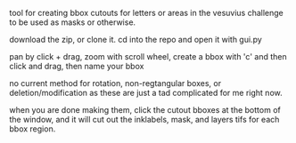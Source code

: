 tool for creating bbox cutouts for letters or areas in the vesuvius challenge to be used as masks or otherwise.

download the zip, or clone it. cd into the repo and open it with gui.py

pan by click + drag,
zoom with scroll wheel,
create a bbox with 'c' and then click and drag, then name your bbox

no current method for rotation, non-regtangular boxes, or deletion/modification as these are just a tad complicated for me right now.

when you are done making them, click the cutout bboxes at the bottom of the window, and it will cut out the inklabels, mask, and layers tifs for each bbox region. 
